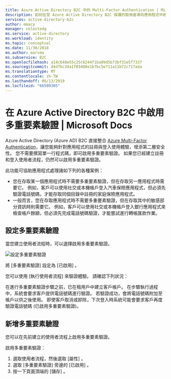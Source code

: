 ```yaml
---
title: Azure Active Directory B2C 中的 Multi-Factor Authentication | Microsoft Docs
description: 如何在受 Azure Active Directory B2C 保護的取用者導向應用程式中啟用 Multi-Factor Authentication。
services: active-directory-b2c
author: mmacy
manager: celestedg
ms.service: active-directory
ms.workload: identity
ms.topic: conceptual
ms.date: 11/30/2018
ms.author: marsma
ms.subservice: B2C
ms.openlocfilehash: a14c648e55c25c6244f1ba09d5b73bf31e5f7337
ms.sourcegitcommit: d4dfbc34a1f03488e1b7bc5e711a11b72c717ada
ms.translationtype: MT
ms.contentlocale: zh-TW
ms.lasthandoff: 06/13/2019
ms.locfileid: "66509305"
---
```

# <a name="enable-multi-factor-authentication-in-azure-active-directory-b2c"></a>在 Azure Active Directory B2C 中啟用多重要素驗證 | Microsoft Docs

Azure Active Directory (Azure AD) B2C 直接整合 [Azure Multi-Factor Authentication](../active-directory/authentication/multi-factor-authentication.md)，讓您能夠針對應用程式的註冊與登入使用體驗，增添第二層安全性。 您不需要撰寫單一行程式碼，即可啟用多重要素驗證。 如果您已經建立註冊和登入使用者流程，仍然可以啟用多重要素驗證。

此功能可協助應用程式處理諸如下列的各種案例：

- 您在存取某一個應用程式時不需要多重要素驗證，但在存取另一應用程式時需要它。 例如，客戶可以使用社交或本機帳戶登入汽車保險應用程式，但必須先驗證電話號碼，才能存取同個目錄中註冊的家庭保險應用程式。
- 一般而言，您在存取應用程式時不需要多重要素驗證，但在存取其中的敏感部分資訊時則需要它。 例如，客戶可以使用社交或本機帳戶登入銀行應用程式來檢查帳戶餘額，但必須先完成電話號碼驗證，才能嘗試進行轉帳匯款作業。

## <a name="set-multi-factor-authentication"></a>設定多重要素驗證

當您建立使用者流程時，可以選擇啟用多重要素驗證。

![設定多重要素驗證](./media/active-directory-b2c-reference-mfa/add-policy.png)

將 [多重要素驗證]  設定為 [已啟用]  。

您可以使用 [執行使用者流程]  來驗證體驗。 請確認下列狀況：

在進行多重要素驗證步驟之前，已在租用戶中建立客戶帳戶。 在步驟執行過程中，系統會要求客戶提供電話號碼進行驗證。 若驗證成功，會將電話號碼附加至帳戶以供之後使用。 即使客戶取消或卸除，下次登入時系統可能會要求客戶再度驗證電話號碼 (已啟用多重要素驗證)。

## <a name="add-multi-factor-authentication"></a>新增多重要素驗證

您可以在先前建立的使用者流程上啟用多重要素驗證。 

啟用多重要素驗證：

1. 選取使用者流程，然後選取 [屬性]  。 
2. 選取 [多重要素驗證]  旁邊的 [已啟用]  。
3. 按一下頁面頂端的 [儲存]  。


